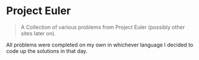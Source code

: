 # Project Euler

> A Collection of various problems from Project Euler (possibly other
> sites later on).

All problems were completed on my own in whichever language I decided to
code up the solutions in that day.
